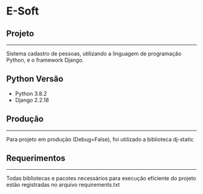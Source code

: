 # E-Soft

## Projeto 
***
Sistema cadastro de pessoas, utilizando a linguagem de programação Python, e o framework Django.

## Python Versão
- Python 3.8.2
- Django 2.2.18

## Produção
***
Para projeto em produção (Debug=False), foi utilizado a biblioteca dj-static

## Requerimentos
***
Todas bibliotecas e pacotes necessários para execução eficiente do projeto estão registradas no arquivo requirements.txt
